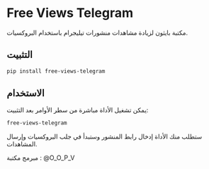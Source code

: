 # Free Views Telegram

مكتبة بايثون لزيادة مشاهدات منشورات تيليجرام باستخدام البروكسيات.

## التثبيت

```bash
pip install free-views-telegram
```

## الاستخدام

يمكن تشغيل الأداة مباشرة من سطر الأوامر بعد التثبيت:

```bash
free-views-telegram
```

ستطلب منك الأداة إدخال رابط المنشور وستبدأ في جلب البروكسيات وإرسال المشاهدات.


مبرمج مكتبة : @O_O_P_V
```
